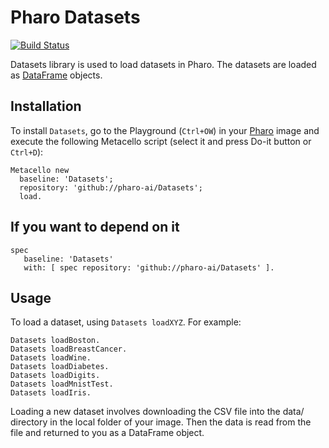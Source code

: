 # Pharo Datasets
[![Build Status](https://travis-ci.org/PharoAI/Datasets.svg?branch=master)](https://travis-ci.org/PharoAI/Datasets)

Datasets library is used to load datasets in Pharo. The datasets are loaded as [DataFrame](https://github.com/PolyMathOrg/DataFrame/) objects.


## Installation

To install `Datasets`, go to the Playground (`Ctrl+OW`) in your [Pharo](https://pharo.org/) image and execute the following Metacello script (select it and press Do-it button or `Ctrl+D`):

```smalltalk
Metacello new
  baseline: 'Datasets';
  repository: 'github://pharo-ai/Datasets';
  load.
```

## If you want to depend on it

```smalltalk
spec 
   baseline: 'Datasets' 
   with: [ spec repository: 'github://pharo-ai/Datasets' ].
```

## Usage

To load a dataset, using `Datasets loadXYZ`. For example:

```smalltalk
Datasets loadBoston.
Datasets loadBreastCancer.
Datasets loadWine.
Datasets loadDiabetes.
Datasets loadDigits.
Datasets loadMnistTest.
Datasets loadIris.
```

Loading a new dataset involves downloading the CSV file into the data/ directory in the local folder of your image. Then the data is read from the file and returned to you as a DataFrame object.
